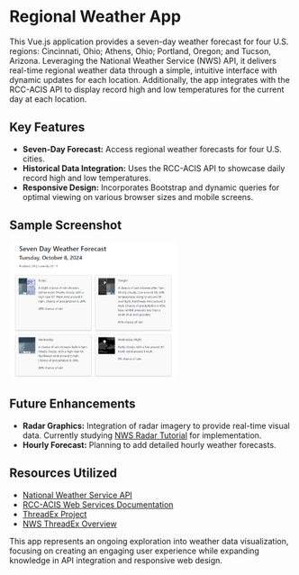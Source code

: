 # Regional Weather App

This Vue.js application provides a seven-day weather forecast for four U.S. regions: Cincinnati, Ohio; Athens, Ohio; Portland, Oregon; and Tucson, Arizona. Leveraging the National Weather Service (NWS) API, it delivers real-time regional weather data through a simple, intuitive interface with dynamic updates for each location. Additionally, the app integrates with the RCC-ACIS API to display record high and low temperatures for the current day at each location.

## Key Features

- **Seven-Day Forecast:** Access regional weather forecasts for four U.S. cities.
- **Historical Data Integration:** Uses the RCC-ACIS API to showcase daily record high and low temperatures.
- **Responsive Design:** Incorporates Bootstrap and dynamic queries for optimal viewing on various browser sizes and mobile screens.

## Sample Screenshot

<img src="readme-image.png" alt="sample image" style="width: 60%; max-width: 300px;">
  
## Future Enhancements

- **Radar Graphics:** Integration of radar imagery to provide real-time visual data. Currently studying [NWS Radar Tutorial](https://www.weather.gov/ctp/newradartutorial) for implementation.
- **Hourly Forecast:** Planning to add detailed hourly weather forecasts.

## Resources Utilized

- [National Weather Service API](https://www.weather.gov)
- [RCC-ACIS Web Services Documentation](https://www.rcc-acis.org/docs_webservices.html)
- [ThreadEx Project](https://threadex.rcc-acis.org/)
- [NWS ThreadEx Overview](https://www.weather.gov/dlh/threadex#:~:text=ThreadEx%2C%20which%20stands%20for%20Threaded,term%20set%20of%20daily%20weather)

This app represents an ongoing exploration into weather data visualization, focusing on creating an engaging user experience while expanding knowledge in API integration and responsive web design.
